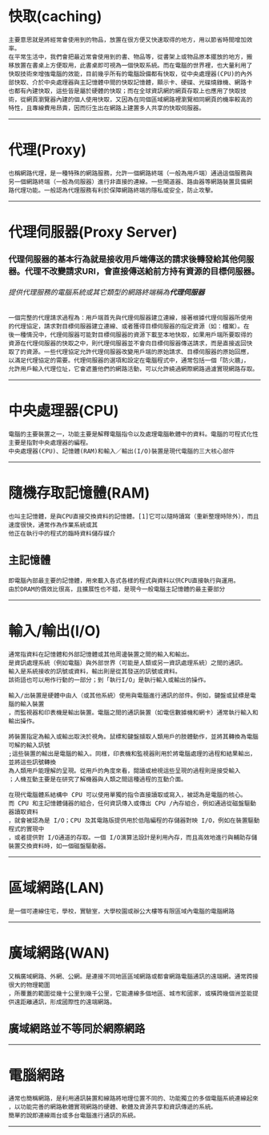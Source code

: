 # 快取(caching)
```
主要意思就是將經常會使用到的物品，放置在很方便又快速取得的地方，用以節省時間增加效率。
在平常生活中，我們會把最近常會使用到的書、物品等，從書架上或物品原本擺放的地方，搬
移放置在書桌上方便取用，此書桌即可視為一個快取系統。而在電腦的世界裡，也大量利用了
快取技術來增強電腦的效能，目前幾乎所有的電腦設備都有快取，從中央處理器(CPU)的內外
部快取、介於中央處理器與主記憶體中間的快取記憶體，顯示卡、硬碟、光碟燒錄機、網路卡
也都有內建快取，這些皆是屬於硬體的快取；而在全球資訊網的網頁存取上也應用了快取技
術，從網頁瀏覽器內建的個人使用快取，又因為在同個區域網路裡瀏覽相同網頁的機率較高的
特性，且專線費用昂貴，因而衍生出在網路上建置多人共享的快取伺服器。
```
---
# 代理(Proxy)
```
也稱網路代理，是一種特殊的網路服務，允許一個網路終端（一般為用戶端）通過這個服務與
另一個網路終端（一般為伺服器）進行非直接的連線。一些閘道器、路由器等網路裝置具備網
路代理功能。一般認為代理服務有利於保障網路終端的隱私或安全，防止攻擊。
```
---
# 代理伺服器(Proxy Server)
### 代理伺服器的基本行為就是接收用戶端傳送的請求後轉發給其他伺服器。代理不改變請求URI，會直接傳送給前方持有資源的目標伺服器。
###### 提供代理服務的電腦系統或其它類型的網路終端稱為**代理伺服器**
```
一個完整的代理請求過程為：用戶端首先與代理伺服器建立連線，接著根據代理伺服器所使用
的代理協定，請求對目標伺服器建立連線、或者獲得目標伺服器的指定資源（如：檔案）。在
後一種情況中，代理伺服器可能對目標伺服器的資源下載至本地快取，如果用戶端所要取得的
資源在代理伺服器的快取之中，則代理伺服器並不會向目標伺服器傳送請求，而是直接返回快
取了的資源。一些代理協定允許代理伺服器改變用戶端的原始請求、目標伺服器的原始回應，
以滿足代理協定的需要。代理伺服器的選項和設定在電腦程式中，通常包括一個「防火牆」，
允許用戶輸入代理位址，它會遮蓋他們的網路活動，可以允許繞過網際網路過濾實現網路存取。
```
---
# 中央處理器(CPU)
```
電腦的主要裝置之一，功能主要是解釋電腦指令以及處理電腦軟體中的資料。電腦的可程式化性主要是指對中央處理器的編程。
中央處理器(CPU)、記憶體(RAM)和輸入／輸出(I/O)裝置是現代電腦的三大核心部件
```
---
# 隨機存取記憶體(RAM)
```
也叫主記憶體，是與CPU直接交換資料的記憶體。[1]它可以隨時讀寫（重新整理時除外），而且速度很快，通常作為作業系統或其
他正在執行中的程式的臨時資料儲存媒介
```
## 主記憶體
```
即電腦內部最主要的記憶體，用來載入各式各樣的程式與資料以供CPU直接執行與運用。
由於DRAM的價效比很高，且擴展性也不錯，是現今一般電腦主記憶體的最主要部分
```
---
# 輸入/輸出(I/O)
```
通常指資料在記憶體和外部記憶體或其他周邊裝置之間的輸入和輸出。
是資訊處理系統（例如電腦）與外部世界（可能是人類或另一資訊處理系統）之間的通訊。
輸入是系統接收的訊號或資料，輸出則是從其發送的訊號或資料。
該術語也可以用作行動的一部分；到「執行I/O」是執行輸入或輸出的操作。
```
```
輸入/出裝置是硬體中由人（或其他系統）使用與電腦進行通訊的部件。例如，鍵盤或鼠標是電腦的輸入裝置
，而監視器和印表機是輸出裝置。電腦之間的通訊裝置（如電信數據機和網卡）通常執行輸入和輸出操作。

將裝置指定為輸入或輸出取決於視角。鼠標和鍵盤擷取人類用戶的肢體動作，並將其轉換為電腦可解的輸入訊號
;這些裝置的輸出是電腦的輸入。同樣，印表機和監視器則用於將電腦處理的過程和結果輸出，並將這些訊號轉換
為人類用戶能理解的呈現。從用戶的角度來看，閱讀或檢視這些呈現的過程則是接受輸入
；人機互動主要是在研究了解機器與人類之間這種過程的互動介面。
```
```
在現代電腦體系結構中 CPU 可以使用單獨的指令直接讀取或寫入，被認為是電腦的核心。
而 CPU 和主記憶體儲器的組合，任何資訊傳入或傳出 CPU /內存組合，例如通過從磁盤驅動器讀取資料
，就會被認為是 I/O；CPU 及其電路版提供用於低階編程的存儲器對映 I/O，例如在裝置驅動程式的實現中
，或者提供對 I/O通道的存取。一個 I/O演算法設計是利用內存，而且高效地進行與輔助存儲裝置交換資料時，如一個磁盤驅動器。
```
---
# 區域網路(LAN)
```
是一個可連線住宅，學校，實驗室，大學校園或辦公大樓等有限區域內電腦的電腦網路 
```
---
# 廣域網路(WAN)
```
又稱廣域網路、外網、公網。是連接不同地區區域網路或都會網路電腦通訊的遠端網。通常跨接很大的物理範圍
，所覆蓋的範圍從幾十公里到幾千公里，它能連線多個地區、城市和國家，或橫跨幾個洲並能提供遠距離通訊，形成國際性的遠端網路。
```
## 廣域網路並不等同於網際網路
---
# 電腦網路
```
通常也簡稱網路，是利用通訊裝置和線路將地理位置不同的、功能獨立的多個電腦系統連線起來
，以功能完善的網路軟體實現網路的硬體、軟體及資源共享和資訊傳遞的系統。
簡單的說即連線兩台或多台電腦進行通訊的系統。
```
---










